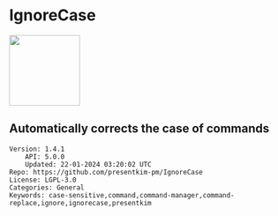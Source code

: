 # IgnoreCase
<img src="https://raw.githubusercontent.com/presentkim-pm/IgnoreCase/84ea51c8ff0c6f1fbc21886a0ab46618406a31b9/assets/icon.png" width="128" height="128" />

## Automatically corrects the case of commands
```properties
Version: 1.4.1
    API: 5.0.0
    Updated: 22-01-2024 03:20:02 UTC
Repo: https://github.com/presentkim-pm/IgnoreCase
License: LGPL-3.0
Categories: General
Keywords: case-sensitive,command,command-manager,command-replace,ignore,ignorecase,presentkim
```